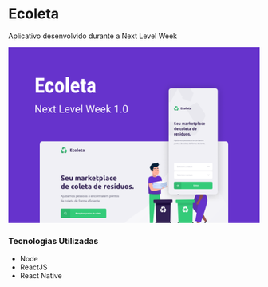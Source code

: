 # Ecoleta
Aplicativo desenvolvido durante a Next Level Week

<img src="Ecoleta.png" alt="Ecoleta"/>

### Tecnologias Utilizadas
- Node
- ReactJS
- React Native